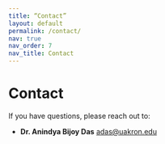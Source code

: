 ```yaml
---
title: “Contact”
layout: default
permalink: /contact/
nav: true
nav_order: 7
nav_title: Contact
---
```

# Contact

If you have questions, please reach out to:

- **Dr. Anindya Bijoy Das** 
 adas@uakron.edu 

